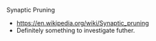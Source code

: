 
Synaptic Pruning
 - https://en.wikipedia.org/wiki/Synaptic_pruning
 - Definitely something to investigate futher. 
